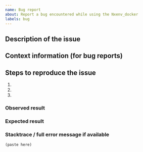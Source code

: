 ```yaml
---
name: Bug report
about: Report a bug encountered while using the Nxenv_docker
labels: bug
---
```


<!--
Welcome to the nxenv_docker issue tracker! Before creating an issue, please heed the following:

1. Is your issue relevant to the nxenv_docker or the main Nxenv framework? https://github.com/nxenv/nxenv . if It's the latter, publish the issue there.
2. Use the search function before creating a new issue. Duplicates will be closed and directed to the original discussion.
3. When making a bug report, make sure you provide all the required information. The easier it is for maintainers to reproduce, the faster it'll be fixed.
4. If you think you know what the reason for the bug is, share it with us. Maybe put in a PR 😉
-->

## Description of the issue

## Context information (for bug reports)

## Steps to reproduce the issue

1.
2.
3.

### Observed result

### Expected result

### Stacktrace / full error message if available

```
(paste here)
```
